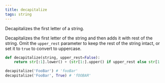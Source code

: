 ```yaml
---
title: decapitalize
tags: string
---
```

Decapitalizes the first letter of a string.

Decapitalizes the first letter of the string and then adds it with rest of the string. Omit the `upper_rest` parameter to keep the rest of the string intact, or set it to `true` to convert to uppercase.

```python
def decapitalize(string, upper_rest=False):
    return str[:1].lower() + (str[1:].upper() if upper_rest else str[1:])
```

```python
decapitalize('FooBar') # 'fooBar'
decapitalize('FooBar', True) # 'fOOBAR'
```